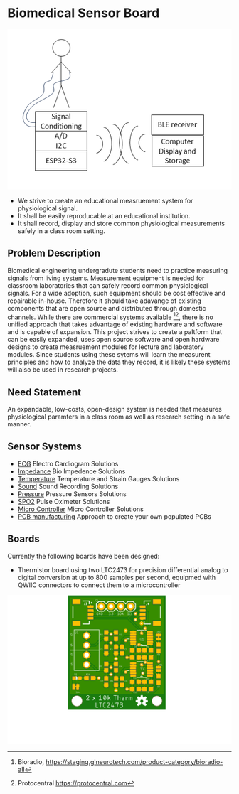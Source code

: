 # Biomedical Sensor Board

![alt text](./Concept.png)

- We strive to create an educational measruement system for physiological signal. 
- It shall be easily reproducable at an educational institution.
- It shall record, display and store common physiological measurements safely in a class room setting.

## Problem Description

Biomedical engineering undergradute students need to practice measuring signals from living systems.
Measurement equipment is needed for classroom laboratories that can safely record common physiological signals.
For a wide adoption, such equipment should be cost effective and repairable in-house. 
Therefore it should take adavange of existing components that are open source and distributed through domestic channels.
While there are commercial systems available [^1][^2], there is no unified approach that takes advantage of existing hardware and software and is capable of expansion.
This project strives to create a paltform that can be easily expanded, uses open source software and open hardware designs to create measruement modules for lecture and laboratory modules.
Since students using these sytems will learn the measurent principles and how to analyze the data they record, it is likely these systems will also be used in research projects.

[^1]: Bioradio, https://staging.glneurotech.com/product-category/bioradio-all
[^2]: Protocentral https://protocentral.com

## Need Statement

An expandable, low-costs, open-design system is needed that measures physiological paramters in a class room as well as research setting in a safe manner.

## Sensor Systems

- [ECG](ECG.md) Electro Cardiogram Solutions
- [Impedance](impedance.md) Bio Impedence Solutions
- [Temperature](temperature.md) Temperature and Strain Gauges Solutions
- [Sound](sound.md) Sound Recording Solutions
- [Pressure](pressure.md) Pressure Sensors Solutions
- [SPO2](spo2.md) Pulse Oximeter Solutions
- [Micro Controller](microcontroller.md) Micro Controller Solutions
- [PCB manufacturing](pcbmanufacturing.md) Approach to create your own populated PCBs

## Boards

Currently the following boards have been designed:

- Thermistor board using two LTC2473 for precision differential analog to digital conversion at up to 800 samples per second, equipmed with QWIIC connectors to connect them to a microcontroller

![alt text](./Thermistor_Board/LTC2473CDR1_top.png)
